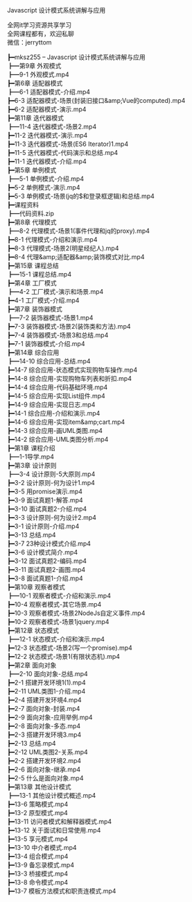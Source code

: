 Javascript 设计模式系统讲解与应用

全网it学习资源共享学习<br>全网课程都有，欢迎私聊<br>微信：jerryttom<br>

┣━mksz255 – Javascript 设计模式系统讲解与应用<br> ┣━第9章 外观模式<br> ┣━9-1 外观模式.mp4<br> ┣━第6章 适配器模式<br> ┣━6-1 适配器模式-介绍.mp4<br> ┣━6-3 适配器模式-场景(封装旧接口&amp;amp;Vue的computed).mp4<br> ┣━6-2 适配器模式-演示.mp4<br> ┣━第11章 迭代器模式<br> ┣━11-4 迭代器模式-场景2.mp4<br> ┣━11-2 迭代器模式-演示.mp4<br> ┣━11-3 迭代器模式-场景(ES6 Iterator)1.mp4<br> ┣━11-5 迭代器模式-代码演示和总结.mp4<br> ┣━11-1 迭代器模式-介绍.mp4<br> ┣━第5章 单例模式<br> ┣━5-1 单例模式-介绍.mp4<br> ┣━5-2 单例模式-演示.mp4<br> ┣━5-3 单例模式-场景(jq的$和登录框逻辑)和总结.mp4<br> ┣━课程资料<br> ┣━代码资料.zip<br> ┣━第8章 代理模式<br> ┣━8-2 代理模式-场景1(事件代理和jq的proxy).mp4<br> ┣━8-1 代理模式-介绍和演示.mp4<br> ┣━8-3 代理模式-场景2(明星经纪人).mp4<br> ┣━8-4 代理&amp;amp;适配器&amp;amp;装饰模式对比.mp4<br> ┣━第15章 课程总结<br> ┣━15-1 课程总结.mp4<br> ┣━第4章 工厂模式<br> ┣━4-2 工厂模式-演示和场景.mp4<br> ┣━4-1 工厂模式-介绍.mp4<br> ┣━第7章 装饰器模式<br> ┣━7-2 装饰器模式-场景1.mp4<br> ┣━7-3 装饰器模式-场景2(装饰类和方法).mp4<br> ┣━7-4 装饰器模式-场景3和总结.mp4<br> ┣━7-1 装饰器模式-介绍.mp4<br> ┣━第14章 综合应用<br> ┣━14-10 综合应用-总结.mp4<br> ┣━14-7 综合应用-状态模式实现购物车操作.mp4<br> ┣━14-8 综合应用-实现购物车列表和折扣.mp4<br> ┣━14-4 综合应用-代码基础环境.mp4<br> ┣━14-5 综合应用-实现List组件.mp4<br> ┣━14-9 综合应用-实现日志.mp4<br> ┣━14-1 综合应用-介绍和演示.mp4<br> ┣━14-6 综合应用-实现item&amp;amp;cart.mp4<br> ┣━14-3 综合应用-画UML类图.mp4<br> ┣━14-2 综合应用-UML类图分析.mp4<br> ┣━第1章 课程介绍<br> ┣━1-1导学.mp4<br> ┣━第3章 设计原则<br> ┣━3-4 设计原则-5大原则.mp4<br> ┣━3-2 设计原则-何为设计1.mp4<br> ┣━3-5 用promise演示.mp4<br> ┣━3-9 面试真题1-解答.mp4<br> ┣━3-10 面试真题2-介绍.mp4<br> ┣━3-3 设计原则-何为设计2.mp4<br> ┣━3-1 设计原则-介绍.mp4<br> ┣━3-13 总结.mp4<br> ┣━3-7 23种设计模式介绍.mp4<br> ┣━3-6 设计模式简介.mp4<br> ┣━3-12 面试真题2-编码.mp4<br> ┣━3-11 面试真题2-画图.mp4<br> ┣━3-8 面试真题1-介绍.mp4<br> ┣━第10章 观察者模式<br> ┣━10-1 观察者模式-介绍和演示.mp4<br> ┣━10-4 观察者模式-其它场景.mp4<br> ┣━10-3 观察者模式-场景2NodeJs自定义事件.mp4<br> ┣━10-2 观察者模式-场景1jquery.mp4<br> ┣━第12章 状态模式<br> ┣━12-1 状态模式-介绍和演示.mp4<br> ┣━12-3 状态模式-场景2(写一个promise).mp4<br> ┣━12-2 状态模式-场景1(有限状态机).mp4<br> ┣━第2章 面向对象<br> ┣━2-10 面向对象-总结.mp4<br> ┣━2-1 搭建开发环境1(1).mp4<br> ┣━2-11 UML类图1-介绍.mp4<br> ┣━2-4 搭建开发环境4.mp4<br> ┣━2-7 面向对象-封装.mp4<br> ┣━2-9 面向对象-应用举例.mp4<br> ┣━2-8 面向对象-多态.mp4<br> ┣━2-3 搭建开发环境3.mp4<br> ┣━2-13 总结.mp4<br> ┣━2-12 UML类图2-关系.mp4<br> ┣━2-2 搭建开发环境2.mp4<br> ┣━2-6 面向对象-继承.mp4<br> ┣━2-5 什么是面向对象.mp4<br> ┣━第13章 其他设计模式<br> ┣━13-1 其他设计模式概述.mp4<br> ┣━13-6 策略模式.mp4<br> ┣━13-2 原型模式.mp4<br> ┣━13-11 访问者模式和解释器模式.mp4<br> ┣━13-12 关于面试和日常使用.mp4<br> ┣━13-5 享元模式.mp4<br> ┣━13-10 中介者模式.mp4<br> ┣━13-4 组合模式.mp4<br> ┣━13-9 备忘录模式.mp4<br> ┣━13-3 桥接模式.mp4<br> ┣━13-8 命令模式.mp4<br> ┣━13-7 模板方法模式和职责连模式.mp4